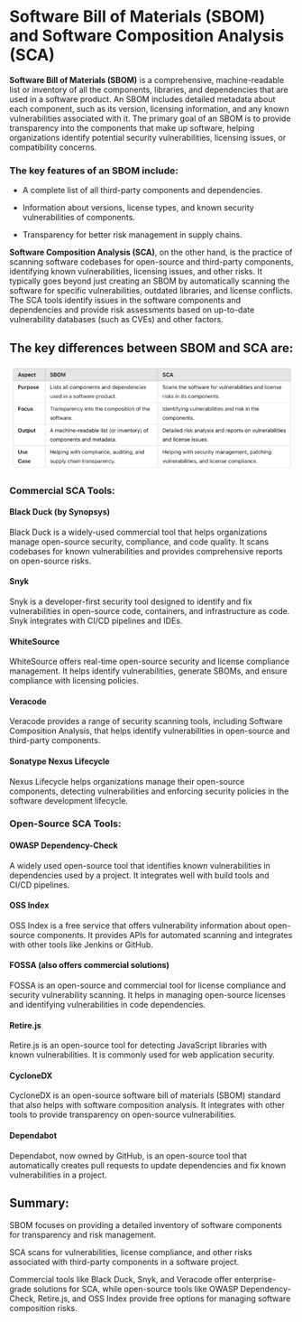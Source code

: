 # Software Bill of Materials (SBOM) and Software Composition Analysis (SCA)
**Software Bill of Materials (SBOM)** is a comprehensive, machine-readable list or inventory of all the components, libraries, and dependencies that are used in a software product. An SBOM includes detailed metadata about each component, such as its version, licensing information, and any known vulnerabilities associated with it. The primary goal of an SBOM is to provide transparency into the components that make up software, helping organizations identify potential security vulnerabilities, licensing issues, or compatibility concerns. 

### The key features of an SBOM include:

-   A complete list of all third-party components and dependencies.

-   Information about versions, license types, and known security vulnerabilities of components.

-   Transparency for better risk management in supply chains.

**Software Composition Analysis (SCA)**, on the other hand, is the practice of scanning software codebases for open-source and third-party components, identifying known vulnerabilities, licensing issues, and other risks. It typically goes beyond just creating an SBOM by automatically scanning the software for specific vulnerabilities, outdated libraries, and license conflicts. The SCA tools identify issues in the software components and dependencies and provide risk assessments based on up-to-date vulnerability databases (such as CVEs) and other factors.

## The key differences between SBOM and SCA are:

![img_13.png](img_13.png)
### Commercial SCA Tools:
#### Black Duck (by Synopsys)
Black Duck is a widely-used commercial tool that helps organizations manage open-source security, compliance, and code quality. It scans codebases for known vulnerabilities and provides comprehensive reports on open-source risks.

#### Snyk
Snyk is a developer-first security tool designed to identify and fix vulnerabilities in open-source code, containers, and infrastructure as code. Snyk integrates with CI/CD pipelines and IDEs.

#### WhiteSource
WhiteSource offers real-time open-source security and license compliance management. It helps identify vulnerabilities, generate SBOMs, and ensure compliance with licensing policies.

#### Veracode
Veracode provides a range of security scanning tools, including Software Composition Analysis, that helps identify vulnerabilities in open-source and third-party components.

#### Sonatype Nexus Lifecycle
Nexus Lifecycle helps organizations manage their open-source components, detecting vulnerabilities and enforcing security policies in the software development lifecycle.

### Open-Source SCA Tools:
#### OWASP Dependency-Check
A widely used open-source tool that identifies known vulnerabilities in dependencies used by a project. It integrates well with build tools and CI/CD pipelines.

#### OSS Index
OSS Index is a free service that offers vulnerability information about open-source components. It provides APIs for automated scanning and integrates with other tools like Jenkins or GitHub.

#### FOSSA (also offers commercial solutions)
FOSSA is an open-source and commercial tool for license compliance and security vulnerability scanning. It helps in managing open-source licenses and identifying vulnerabilities in code dependencies.

#### Retire.js
Retire.js is an open-source tool for detecting JavaScript libraries with known vulnerabilities. It is commonly used for web application security.

#### CycloneDX
CycloneDX is an open-source software bill of materials (SBOM) standard that also helps with software composition analysis. It integrates with other tools to provide transparency on open-source vulnerabilities.

#### Dependabot
Dependabot, now owned by GitHub, is an open-source tool that automatically creates pull requests to update dependencies and fix known vulnerabilities in a project.

## Summary:
SBOM focuses on providing a detailed inventory of software components for transparency and risk management.

SCA scans for vulnerabilities, license compliance, and other risks associated with third-party components in a software project.

Commercial tools like Black Duck, Snyk, and Veracode offer enterprise-grade solutions for SCA, while open-source tools like OWASP Dependency-Check, Retire.js, and OSS Index provide free options for managing software composition risks.
